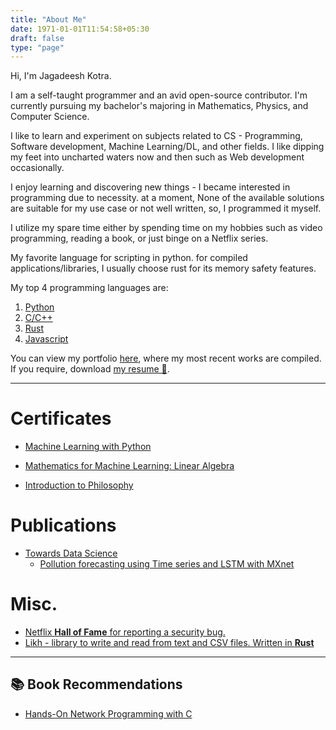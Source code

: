 ```yaml
---
title: "About Me"
date: 1971-01-01T11:54:58+05:30
draft: false
type: "page"
---
```


Hi, I'm Jagadeesh Kotra. 

I am a self-taught programmer and an avid open-source contributor. I'm currently pursuing my bachelor's majoring in Mathematics, Physics, and Computer Science.

I like to learn and experiment on subjects related to CS - Programming, Software development, Machine Learning/DL, and other fields. I like dipping my feet into uncharted waters now and then such as Web development occasionally.

I enjoy learning and discovering new things - I became interested in programming due to necessity. at a moment, None of the available solutions are suitable for my use case or not well written, so, I programmed it myself. 

I utilize my spare time either by spending time on my hobbies such as video programming, reading a book, or just binge on a Netflix series. 

My favorite language for scripting in python. for compiled applications/libraries, I usually choose rust for its memory safety features. 

My top 4 programming languages are: 
1. [Python](https://en.wikipedia.org/wiki/Python_(programming_language))
2. [C/C++](https://en.wikipedia.org/wiki/C%2B%2B)
3. [Rust](https://en.wikipedia.org/wiki/Rust_(programming_language)) 
4. [Javascript](https://en.wikipedia.org/wiki/JavaScript) 


You can view my portfolio [here](/portfolio/), where my most recent works are compiled. 
If you require, download [my resume 📄](resume.pdf).

---

# Certificates
* [Machine Learning with Python](https://www.coursera.org/account/accomplishments/verify/QDPTGAQSXZNM)

* [Mathematics for Machine Learning: Linear Algebra](https://www.coursera.org/account/accomplishments/certificate/E2FE7HNXWP8J)

* [Introduction to Philosophy](https://www.coursera.org/account/accomplishments/verify/Z84A8ANJX4JM)



# Publications

* [Towards Data Science](https://towardsdatascience.com/)
  * [Pollution forecasting using Time series and LSTM with MXnet](https://towardsdatascience.com/pollution-forecasting-using-time-series-and-lstm-with-mxnet-16fe9180ee1)


# Misc.
* [Netflix **Hall of Fame** for reporting a security bug.](https://bugcrowd.com/netflix/hall-of-fame)
* [Likh - library to write and read from text and CSV files. Written in **Rust**](https://crates.io/crates/likh)

---

## 📚 Book Recommendations

* [Hands-On Network Programming with C](https://www.packtpub.com/product/hands-on-network-programming-with-c/9781789349863)
